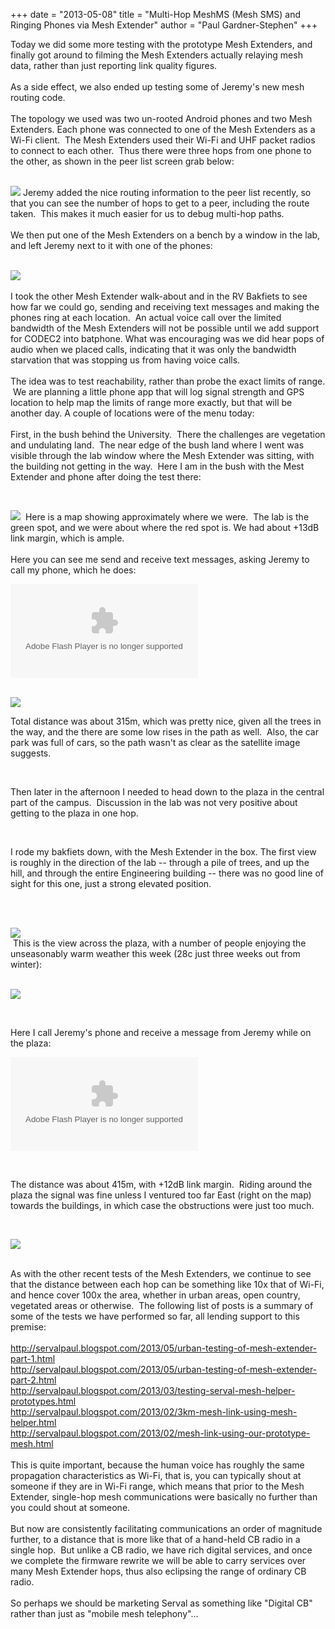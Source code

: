 +++
date = "2013-05-08"
title = "Multi-Hop MeshMS (Mesh SMS) and Ringing Phones via Mesh Extender"
author = "Paul Gardner-Stephen"
+++

<div class="post-body entry-content" id="post-body-8764824083823320133" itemprop="description articleBody">
Today we did some more testing with the prototype Mesh Extenders, and finally got around to filming the Mesh Extenders actually relaying mesh data, rather than just reporting link quality figures. <br/>
<br/>
As a side effect, we also ended up testing some of Jeremy's new mesh routing code.<br/>
<br/>
The topology we used was two un-rooted Android phones and two Mesh Extenders. Each phone was connected to one of the Mesh Extenders as a Wi-Fi client.  The Mesh Extenders used their Wi-Fi and UHF packet radios to connect to each other.  Thus there were three hops from one phone to the other, as shown in the peer list screen grab below:<br/>
<br/>

<a href="http://1.bp.blogspot.com/-heR9UtNU_vU/UYo_QjSWMcI/AAAAAAAABBI/IxOnPJ9JyP4/s1600/MeshExtenders-facilitating-3hop-network.png"><img src="http://1.bp.blogspot.com/-heR9UtNU_vU/UYo_QjSWMcI/AAAAAAAABBI/IxOnPJ9JyP4/s400/MeshExtenders-facilitating-3hop-network.png"/></a>
Jeremy added the nice routing information to the peer list recently, so that you can see the number of hops to get to a peer, including the route taken.  This makes it much easier for us to debug multi-hop paths.<br/>
<br/>
We then put one of the Mesh Extenders on a bench by a window in the lab, and left Jeremy next to it with one of the phones:<br/>
<br/>

<a href="http://3.bp.blogspot.com/-URn-dE3BaXY/UYpEQSl0YwI/AAAAAAAABCw/Q8hYWWoyBVg/s1600/20130508_163736.jpg"><img src="http://3.bp.blogspot.com/-URn-dE3BaXY/UYpEQSl0YwI/AAAAAAAABCw/Q8hYWWoyBVg/s400/20130508_163736.jpg"/></a>
<br/>
<br/>
I took the other Mesh Extender walk-about and in the RV Bakfiets to see how far we could go, sending and receiving text messages and making the phones ring at each location.  An actual voice call over the limited bandwidth of the Mesh Extenders will not be possible until we add support for CODEC2 into batphone. What was encouraging was we did hear pops of audio when we placed calls, indicating that it was only the bandwidth starvation that was stopping us from having voice calls.<br/>
<br/>
The idea was to test reachability, rather than probe the exact limits of range.  We are planning a little phone app that will log signal strength and GPS location to help map the limits of range more exactly, but that will be another day. A couple of locations were of the menu today:<br/>
<br/>
First, in the bush behind the University.  There the challenges are vegetation and undulating land.  The near edge of the bush land where I went was visible through the lab window where the Mesh Extender was sitting, with the building not getting in the way.  Here I am in the bush with the Mest Extender and phone after doing the test there:<br/>

<br/>

<a href="http://4.bp.blogspot.com/-5fCMg1tz0P8/UYpEPgnTBfI/AAAAAAAABCk/zJiBSnuIb-k/s1600/20130508_154426.jpg"><img src="http://4.bp.blogspot.com/-5fCMg1tz0P8/UYpEPgnTBfI/AAAAAAAABCk/zJiBSnuIb-k/s400/20130508_154426.jpg"/></a>
 Here is a map showing approximately where we were.  The lab is the green spot, and we were about where the red spot is. We had about +13dB link margin, which is ample.<br/>
<br/>
Here you can see me send and receive text messages, asking Jeremy to call my phone, which he does:<br/>

<object class="BLOGGER-picasa-video" classid="clsid:D27CDB6E-AE6D-11cf-96B8-444553540000" codebase="http://download.macromedia.com/pub/shockwave/cabs/flash/swflash.cab#version=6,0,40,0" data-thumbnail-src="https://lh4.googleusercontent.com/-ECq2_70k6Xo/UYpH_wM6tWI/AAAAAAAABD4/pbhc6MS6JIg/s1600/GOPR0035.MP4"><param name="movie" value="http://video.google.com/googleplayer.swf?videoUrl=http%3A%2F%2Fredirector.googlevideo.com%2Fvideoplayback%3Fid%3D18b128ae1d014e15%26itag%3D18%26source%3Dpicasa%26cmo%3Dsensitive_content%253Dyes%26ip%3D0.0.0.0%26ipbits%3D0%26expire%3D1370608896%26sparams%3Did%2Citag%2Csource%2Cip%2Cipbits%2Cexpire%26signature%3D11FD15F5FE96BE741490CD2AA8E0BA3679A5D9B4.299128BB0A4BAC1BD0D57301435632654762BC5B%26key%3Dlh1"></param><param name="bgcolor" value="#FFFFFF"></param><param name="allowFullScreen" value="true"></param><embed allowfullscreen="true" src="http://video.google.com/googleplayer.swf?videoUrl=http%3A%2F%2Fredirector.googlevideo.com%2Fvideoplayback%3Fid%3D18b128ae1d014e15%26itag%3D18%26source%3Dpicasa%26cmo%3Dsensitive_content%253Dyes%26ip%3D0.0.0.0%26ipbits%3D0%26expire%3D1370608896%26sparams%3Did%2Citag%2Csource%2Cip%2Cipbits%2Cexpire%26signature%3D11FD15F5FE96BE741490CD2AA8E0BA3679A5D9B4.299128BB0A4BAC1BD0D57301435632654762BC5B%26key%3Dlh1" type="application/x-shockwave-flash"></embed></object>
<br/>
<br/>

<a href="http://1.bp.blogspot.com/-O8hhRmByPf0/UYpAv9MjK4I/AAAAAAAABBU/Spp_QxZJCeM/s1600/Google+ChromeScreenSnapz102.png"><img src="http://1.bp.blogspot.com/-O8hhRmByPf0/UYpAv9MjK4I/AAAAAAAABBU/Spp_QxZJCeM/s640/Google+ChromeScreenSnapz102.png"/></a>

Total distance was about 315m, which was pretty nice, given all the trees in the way, and the there are some low rises in the path as well.  Also, the car park was full of cars, so the path wasn't as clear as the satellite image suggests.

<br/>

Then later in the afternoon I needed to head down to the plaza in the central part of the campus.  Discussion in the lab was not very positive about getting to the plaza in one hop.

<br/>

I rode my bakfiets down, with the Mesh Extender in the box. The first view is roughly in the direction of the lab -- through a pile of trees, and up the hill, and through the entire Engineering building -- there was no good line of sight for this one, just a strong elevated position.

<br/>


<br/>

<a href="http://1.bp.blogspot.com/-5c4qqhnkdk4/UYpEPzb-9PI/AAAAAAAABCs/OjCruoA7eCY/s1600/20130508_161949.jpg"><img src="http://1.bp.blogspot.com/-5c4qqhnkdk4/UYpEPzb-9PI/AAAAAAAABCs/OjCruoA7eCY/s320/20130508_161949.jpg"/></a>
<br/>
 This is the view across the plaza, with a number of people enjoying the unseasonably warm weather this week (28c just three weeks out from winter):<br/>
<br/>



<a href="http://1.bp.blogspot.com/-RXa4zTvH-3Y/UYpEOhrwHeI/AAAAAAAABCc/9ElRs5suAbY/s1600/20130508_161940.jpg"><img src="http://1.bp.blogspot.com/-RXa4zTvH-3Y/UYpEOhrwHeI/AAAAAAAABCc/9ElRs5suAbY/s320/20130508_161940.jpg"/></a>

<br/>

Here I call Jeremy's phone and receive a message from Jeremy while on the plaza:

<object class="BLOGGER-picasa-video" classid="clsid:D27CDB6E-AE6D-11cf-96B8-444553540000" codebase="http://download.macromedia.com/pub/shockwave/cabs/flash/swflash.cab#version=6,0,40,0" data-thumbnail-src="https://lh6.googleusercontent.com/-Ml4Orn5eR9U/UYpIFV1SxhI/AAAAAAAABDk/kVrxqg_A9Jo/s1600/GOPR0036.MP4"><param name="movie" value="http://video.google.com/googleplayer.swf?videoUrl=http%3A%2F%2Fredirector.googlevideo.com%2Fvideoplayback%3Fid%3D996facca39d248de%26itag%3D18%26source%3Dpicasa%26cmo%3Dsensitive_content%253Dyes%26ip%3D0.0.0.0%26ipbits%3D0%26expire%3D1370608918%26sparams%3Did%2Citag%2Csource%2Cip%2Cipbits%2Cexpire%26signature%3D66999E92A1D99C37C653661B317BB29A2D2662AF.B76E6853EB729DBEAAD0BB991272CE412387610C%26key%3Dlh1"></param><param name="bgcolor" value="#FFFFFF"></param><param name="allowFullScreen" value="true"></param><embed allowfullscreen="true" src="http://video.google.com/googleplayer.swf?videoUrl=http%3A%2F%2Fredirector.googlevideo.com%2Fvideoplayback%3Fid%3D996facca39d248de%26itag%3D18%26source%3Dpicasa%26cmo%3Dsensitive_content%253Dyes%26ip%3D0.0.0.0%26ipbits%3D0%26expire%3D1370608918%26sparams%3Did%2Citag%2Csource%2Cip%2Cipbits%2Cexpire%26signature%3D66999E92A1D99C37C653661B317BB29A2D2662AF.B76E6853EB729DBEAAD0BB991272CE412387610C%26key%3Dlh1" type="application/x-shockwave-flash"></embed></object>

<br/>

The distance was about 415m, with +12dB link margin.  Riding around the plaza the signal was fine unless I ventured too far East (right on the map) towards the buildings, in which case the obstructions were just too much. 

<br/>

<a href="http://1.bp.blogspot.com/-56IJLQohnM8/UYpAwCE7XRI/AAAAAAAABBg/yIoN1kTO6hk/s1600/Google+ChromeScreenSnapz101.png"><img src="http://1.bp.blogspot.com/-56IJLQohnM8/UYpAwCE7XRI/AAAAAAAABBg/yIoN1kTO6hk/s640/Google+ChromeScreenSnapz101.png"/></a>

<br/>
As with the other recent tests of the Mesh Extenders, we continue to see that the distance between each hop can be something like 10x that of Wi-Fi, and hence cover 100x the area, whether in urban areas, open country, vegetated areas or otherwise.  The following list of posts is a summary of some of the tests we have performed so far, all lending support to this premise:<br/>
<br/>
<a href="http://servalpaul.blogspot.com/2013/05/urban-testing-of-mesh-extender-part-1.html">http://servalpaul.blogspot.com/2013/05/urban-testing-of-mesh-extender-part-1.html</a><br/>
<a href="http://servalpaul.blogspot.com/2013/05/urban-testing-of-mesh-extender-part-2.html">http://servalpaul.blogspot.com/2013/05/urban-testing-of-mesh-extender-part-2.html</a><br/>
<a href="http://servalpaul.blogspot.com/2013/03/testing-serval-mesh-helper-prototypes.html">http://servalpaul.blogspot.com/2013/03/testing-serval-mesh-helper-prototypes.html</a><br/>
<a href="http://servalpaul.blogspot.com/2013/02/3km-mesh-link-using-mesh-helper.html">http://servalpaul.blogspot.com/2013/02/3km-mesh-link-using-mesh-helper.html</a><br/>
<a href="http://servalpaul.blogspot.com/2013/02/mesh-link-using-our-prototype-mesh.html">http://servalpaul.blogspot.com/2013/02/mesh-link-using-our-prototype-mesh.html</a><br/>
<br/>
This is quite important, because the human voice has roughly the same propagation characteristics as Wi-Fi, that is, you can typically shout at someone if they are in Wi-Fi range, which means that prior to the Mesh Extender, single-hop mesh communications were basically no further than you could shout at someone. <br/>
<br/>
But now are consistently facilitating communications an order of magnitude further, to a distance that is more like that of a hand-held CB radio in a single hop.  But unlike a CB radio, we have rich digital services, and once we complete the firmware rewrite we will be able to carry services over many Mesh Extender hops, thus also eclipsing the range of ordinary CB radio. <br/>
<br/>
So perhaps we should be marketing Serval as something like "Digital CB" rather than just as "mobile mesh telephony"...
<div></div>
</div>